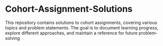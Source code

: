 # Cohort-Assignment-Solutions
This repository contains solutions to cohort assignments, covering various topics and problem statements. The goal is to document learning progress, explore different approaches, and maintain a reference for future problem-solving
